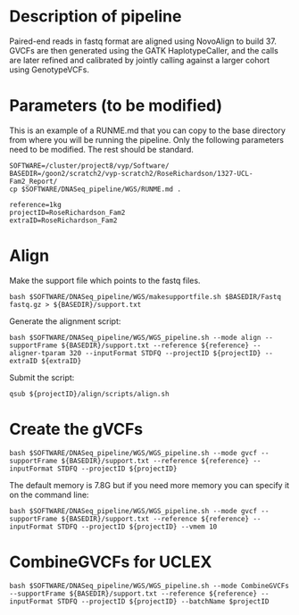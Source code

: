 # Description of pipeline

Paired-end reads in fastq format are aligned using NovoAlign to build 37.
GVCFs are then generated using the GATK HaplotypeCaller, and the calls are later refined and calibrated by jointly calling against a larger cohort using GenotypeVCFs. 

# Parameters (to be modified)

This is an example of a RUNME.md that you can copy to the base directory from where you will be running the pipeline.
Only the following parameters need to be modified.  The rest should be standard.

```
SOFTWARE=/cluster/project8/vyp/Software/
BASEDIR=/goon2/scratch2/vyp-scratch2/RoseRichardson/1327-UCL-Fam2_Report/
cp $SOFTWARE/DNASeq_pipeline/WGS/RUNME.md .
```

```
reference=1kg
projectID=RoseRichardson_Fam2
extraID=RoseRichardson_Fam2
```

# Align
Make the support file which points to the fastq files.
```
bash $SOFTWARE/DNASeq_pipeline/WGS/makesupportfile.sh $BASEDIR/Fastq fastq.gz > ${BASEDIR}/support.txt
```
Generate the alignment script:
```
bash $SOFTWARE/DNASeq_pipeline/WGS/WGS_pipeline.sh --mode align --supportFrame ${BASEDIR}/support.txt --reference ${reference} --aligner-tparam 320 --inputFormat STDFQ --projectID ${projectID} --extraID ${extraID}
```
Submit the script:
```
qsub ${projectID}/align/scripts/align.sh
```

# Create the gVCFs

```
bash $SOFTWARE/DNASeq_pipeline/WGS/WGS_pipeline.sh --mode gvcf --supportFrame ${BASEDIR}/support.txt --reference ${reference} --inputFormat STDFQ --projectID ${projectID}
```
The default memory is 7.8G but if you need more memory you can specify it on the command line:
```
bash $SOFTWARE/DNASeq_pipeline/WGS/WGS_pipeline.sh --mode gvcf --supportFrame ${BASEDIR}/support.txt --reference ${reference} --inputFormat STDFQ --projectID ${projectID} --vmem 10
```

# CombineGVCFs for UCLEX
```
bash $SOFTWARE/DNASeq_pipeline/WGS/WGS_pipeline.sh --mode CombineGVCFs --supportFrame ${BASEDIR}/support.txt --reference ${reference} --inputFormat STDFQ --projectID ${projectID} --batchName $projectID
```
